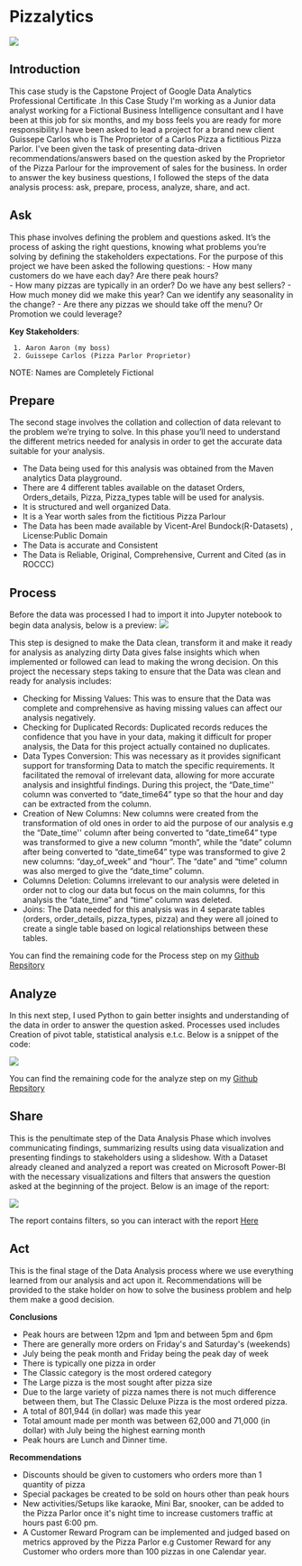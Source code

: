 # Pizzalytics

![](ivan-torres-MQUqbmszGGM-unsplash.jpg)
## Introduction
This case study is the Capstone Project of Google Data Analytics Professional Certificate .In this Case Study I'm working as a Junior data analyst working for a Fictional Business Intelligence consultant and I have been at this job for six months, and my boss feels you are ready for more responsibility.I have been asked to lead a project for a brand new client Guissepe Carlos who is The Proprietor of a Carlos Pizza a fictitious Pizza Parlor. I've been given the task of presenting data-driven recommendations/answers based on the question asked by the Proprietor of the Pizza Parlour for the improvement of sales for the business.
In order to answer the key business questions, I followed the steps of the data analysis process: ask, prepare, process, analyze, share, and act.


## Ask
This phase involves defining the problem and questions asked. It’s the process of asking the right questions, knowing what problems you’re solving by defining the stakeholders expectations.
For the purpose of this project we have been asked the following questions:
    - How many customers do we have each day? Are there peak hours?      
    - How many pizzas are typically in an order? Do we have any best sellers?
    - How much money did we make this year? Can we identify any seasonality in the change?
    - Are there any pizzas we should take off the menu? Or Promotion we could leverage?
     
**Key Stakeholders**:

     1. Aaron Aaron (my boss)
     2. Guissepe Carlos (Pizza Parlor Proprietor)
   
   NOTE: Names are Completely Fictional

## Prepare
The second stage involves the collation and collection of data relevant to the problem we’re trying to solve. In this phase you’ll need to understand the different metrics needed for analysis in order to get the accurate data suitable for your analysis.
 
- The Data being used for this analysis was obtained from the Maven analytics Data playground.
- There are 4 different tables available on the dataset Orders, Orders_details, Pizza, Pizza_types table will be used for analysis.
- It is structured and well organized Data.
- It is a Year worth sales from the fictitious Pizza Parlour
- The Data has been made available by Vicent-Arel Bundock(R-Datasets) , License:Public Domain
- The Data is accurate and Consistent
- The Data is Reliable, Original, Comprehensive, Current and Cited (as in ROCCC)


## Process
Before the data was processed I had to import it into Jupyter notebook to begin data analysis, below is a preview:
![](jupyternootebook_process.png)

This step is designed to make the Data clean, transform it and make it ready for analysis as analyzing dirty Data gives false insights which when implemented or followed can lead to making the wrong decision. 
On this project the necessary steps taking to ensure that the Data was clean and ready for analysis includes:
- Checking for Missing Values: This was to ensure that the Data was complete and comprehensive as having missing values can affect our analysis negatively.
- Checking for Duplicated Records: Duplicated records reduces the confidence that you have in your data, making it difficult for proper analysis, the Data for this project actually contained no duplicates.
- Data Types Conversion: This was necessary as it provides significant support for transforming Data to match the specific requirements. It facilitated the removal of irrelevant data, allowing for more accurate analysis and insightful findings. During this project, the “Date_time'' column was converted to “date_time64” type so that the hour and day can be extracted from the column.
- Creation of New Columns: New columns were created from the transformation of old ones in order to aid the purpose of our analysis e.g the “Date_time'' column after being converted to “date_time64” type was transformed to give a new column “month”, while the “date” column after being converted to “date_time64” type was transformed to give 2 new columns: “day_of_week” and “hour”. The “date” and “time” column was also merged to give the “date_time” column.
- Columns Deletion: Columns irrelevant to our analysis were deleted in order not to clog our data but focus on the main columns, for this analysis the “date_time” and “time” column was deleted.
- Joins: The Data needed for this analysis was in 4 separate tables (orders, order_details, pizza_types,  pizza) and they were all joined to create a single table based on logical relationships between these tables.

You can find the remaining code for the Process step on my [Github Repsitory](https://github.com/JusttOdosa?tab=repositories)

## Analyze
In this next step, I used Python to gain better insights and understanding of the data in order to answer the question asked. Processes used includes Creation of pivot table, statistical analysis e.t.c. Below is a snippet of the code:

![](jupyternotebook_analyze.png)

You can find the remaining code for the analyze step on my [Github Repsitory](https://github.com/JusttOdosa?tab=repositories)

## Share
This is the penultimate step of the Data Analysis Phase which involves communicating findings, summarizing results using data visualization and presenting findings to stakeholders  using a slideshow. With a Dataset already cleaned and analyzed a report was created on Microsoft Power-BI with the necessary visualizations and filters that answers the question asked at the beginning of the project. 
Below is an image of the report:


![](Report.png)

The report contains filters, so you can interact with the report [Here](https://app.powerbi.com/view?r=eyJrIjoiNzFmNzFiODgtNjQ0MS00NWNiLTk3MWYtM2ZjYzg3ZWIzZTVlIiwidCI6IjIwNzgxMzdiLTc0MTAtNDVjNy05NGI5LWU3YjU4YTEwOWMwYSJ9)

## Act
This is the final stage of the Data Analysis process where we use everything learned from our analysis and act upon it. Recommendations will be provided to the stake holder on how to solve the business problem and help them make a good decision.

**Conclusions**

- Peak hours are between 12pm and 1pm and between 5pm and 6pm
- There are generally more orders on Friday's and Saturday's (weekends)
- July being the peak month and Friday being the peak day of week
- There is typically one pizza in order
- The Classic category is the most ordered category
- The Large pizza is the most sought after pizza size
- Due to the large variety of pizza names there is not much difference between them, but The Classic Deluxe Pizza is the most ordered pizza.
- A total of 801,944 (in dollar) was made this year
- Total amount made per month was between 62,000 and 71,000 (in dollar) with July being the highest earning month
- Peak hours are Lunch and Dinner time.


**Recommendations**
- Discounts should be given to customers who orders more than 1 quantity of pizza
- Special packages be created to be sold on hours other than peak hours
- New activities/Setups like karaoke, Mini Bar, snooker, can be added to the Pizza Parlor once it's night time to increase customers traffic at hours past 6:00 pm.
- A Customer Reward Program can be implemented and judged based on metrics approved by the Pizza Parlor e.g Customer Reward for any Customer who orders more than 100 pizzas in one Calendar year.
